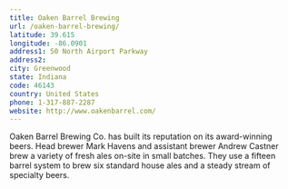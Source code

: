 ```yaml
---
title: Oaken Barrel Brewing
url: /oaken-barrel-brewing/
latitude: 39.615
longitude: -86.0901
address1: 50 North Airport Parkway
address2: 
city: Greenwood
state: Indiana
code: 46143
country: United States
phone: 1-317-887-2287
website: http://www.oakenbarrel.com/
---
```

Oaken Barrel Brewing Co. has built its reputation on its award-winning beers. Head brewer Mark Havens and assistant brewer Andrew Castner brew a variety of fresh ales on-site in small batches. They use a fifteen barrel system to brew six standard house ales and a steady stream of specialty beers.
